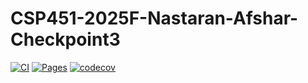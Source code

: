 # CSP451-2025F-Nastaran-Afshar-Checkpoint3

[![CI](https://github.com/Nastaran-Afshar/CSP451-2025F-Nastaran-Afshar-Checkpoint3/actions/workflows/ci.yml/badge.svg)](https://github.com/Nastaran-Afshar/CSP451-2025F-Nastaran-Afshar-Checkpoint3/actions/workflows/ci.yml)
[![Pages](https://github.com/Nastaran-Afshar/CSP451-2025F-Nastaran-Afshar-Checkpoint3/actions/workflows/deploy-pages.yml/badge.svg)](https://github.com/Nastaran-Afshar/CSP451-2025F-Nastaran-Afshar-Checkpoint3/actions/workflows/deploy-pages.yml)
[![codecov](https://app.codecov.io/github/Nastaran-Afshar/CSP451-2025F-Nastaran-Afshar-Checkpoint3/branch/main/graph/badge.svg)](https://codecov.io/gh/Nastaran-Afshar/CSP451-2025F-Nastaran-Afshar-Checkpoint3)

